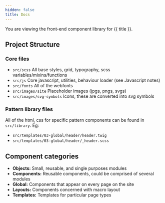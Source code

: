 ```yaml
---
hidden: false
title: Docs
---
```

You are viewing the front-end component library for {{ title }}.

## Project Structure

### Core files

- `src/scss` All base styles, grid, typography, scss variables/mixins/functions
- `src/js` Core javascript, utilities, behaviour loader (see Javascript notes)
- `src/fonts` All of the webfonts
- `src/images/site` Placeholder images (jpgs, pngs, svgs)
- `src/images/svg-symbols` Icons, these are converted into svg symbols

### Pattern library files

All of the html, css for specific pattern components can be found in `src/library`. Eg:

- `src/templates/03-global/header/header.twig`
- `src/templates/03-global/header/_header.scss`

## Component categories

* **Objects:** Small, reusable, and single purposes modules
* **Components:** Reusable components, could be comprised of several modules
* **Global:** Components that appear on every page on the site
* **Layouts:** Components concerned with macro layout
* **Templates:** Templates for particular page types
